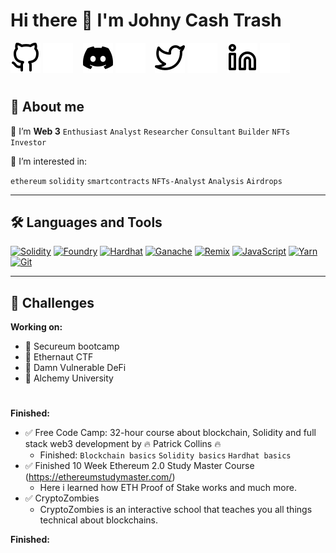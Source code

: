 # Hi there 👋 I'm Johny Cash Trash

[![website](./img/github-light.svg)](https://github.com/Flopicek#gh-light-mode-only)
[![website](./img/github-dark.svg)](https://github.com/Flopicek#gh-dark-mode-only)
&nbsp;&nbsp;
[![website](./img/discord-mark-black.svg)](https://discordapp.com/users/689051141694291971#gh-light-mode-only)
[![website](./img/discord-mark-white.svg)](https://discordapp.com/users/689051141694291971#gh-dark-mode-only)
&nbsp;&nbsp;
[![website](./img/twitter-light.svg)](https://twitter.com/JohnyCashTrash#gh-light-mode-only)
[![website](./img/twitter-dark.svg)](https://twitter.com/JohnyCashTrash#gh-dark-mode-only)
&nbsp;&nbsp;
[![website](./img/linkedin-light.svg)](https://www.linkedin.com/in/martin-florian-2a923b140/#gh-light-mode-only)
[![website](./img/linkedin-dark.svg)](https://www.linkedin.com/in/martin-florian-2a923b140/#gh-dark-mode-only)

#

## 👻 About me

🌱 I’m **Web 3** `Enthusiast` `Analyst` `Researcher` `Consultant` `Builder` `NFTs` `Investor`

🔭 I’m interested in:

`ethereum` `solidity` `smartcontracts` `NFTs-Analyst` `Analysis` `Airdrops`

---

## 🛠 Languages and Tools

<a href="https://docs.soliditylang.org" target="_blank"><img alt="Solidity"
        src="https://img.shields.io/badge/Solidity-e6e6e6?style=for-the-badge&logo=solidity&logoColor=black"/></a>
<a href="https://book.getfoundry.sh/" target="_blank"><img alt="Foundry"
        src="https://custom-icon-badges.demolab.com/badge/-Foundry-2C8EBB?style=for-the-badge&logo=foundry&logoColor=white"/></a>
<a href="https://hardhat.org/" target="_blank"><img alt="Hardhat"
        src="https://custom-icon-badges.demolab.com/badge/-Hardhat-323330?style=for-the-badge&logo=hh&logoColor=bwown"/></a>
<a href="https://trufflesuite.com/ganache/" target="_blank"><img alt="Ganache"
        src="https://custom-icon-badges.demolab.com/badge/-Ganache-CB3837?style=for-the-badge&logo=ganache-seeklogo&logoColor=bwown"/></a>
<a href="https://remix.ethereum.org/" target="_blank"><img alt="Remix"
        src="https://custom-icon-badges.demolab.com/badge/-Remix-e6e6e6?style=for-the-badge&logo=remix_logo&logoColor=black"/></a>
<a href="https://developer.mozilla.org/en-US/docs/Web/JavaScript" target="_blank"><img alt="JavaScript"
        src="https://img.shields.io/badge/JavaScript-C79600?style=for-the-badge&logo=javascript&logoColor=323330"/></a>
<a href="https://yarnpkg.com" target="_blank"><img alt="Yarn"
        src="https://img.shields.io/badge/Yarn-2C8EBB?style=for-the-badge&logo=yarn&logoColor=white"/></a>
<a href="https://git-scm.com" target="_blank"><img alt="Git"
        src="https://img.shields.io/badge/Git-F05032?style=for-the-badge&logo=git&logoColor=white"/></a>

---

## 📌 Challenges

**Working on:**

- 🎯 Secureum bootcamp
- 🎯 Ethernaut CTF
- 🎯 Damn Vulnerable DeFi
- 🎯 Alchemy University

#

**Finished:**

- ✅ Free Code Camp: 32-hour course about blockchain, Solidity and full stack web3 development by 🔥 Patrick Collins 🔥
  - Finished: `Blockchain basics` `Solidity basics` `Hardhat basics`
- ✅ Finished 10 Week Ethereum 2.0 Study Master Course (https://ethereumstudymaster.com/)
  - Here i learned how ETH Proof of Stake works and much more.
- ✅ CryptoZombies
  - CryptoZombies is an interactive school that teaches you all things technical about blockchains.

**Finished:**
